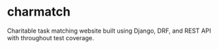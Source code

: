 # charmatch
Charitable task matching website built using Django, DRF, and REST API with throughout test coverage.

